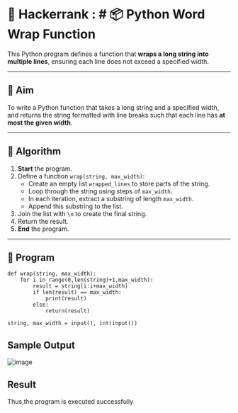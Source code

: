 # 🔄 Hackerrank : # 📦 Python Word Wrap Function

This Python program defines a function that **wraps a long string into multiple lines**, ensuring each line does not exceed a specified width.

---

## 🎯 Aim

To write a Python function that takes a long string and a specified width, and returns the string formatted with line breaks such that each line has **at most the given width**.

---

## 🧠 Algorithm

1. **Start** the program.
2. Define a function `wrap(string, max_width)`:
   - Create an empty list `wrapped_lines` to store parts of the string.
   - Loop through the string using steps of `max_width`.
   - In each iteration, extract a substring of length `max_width`.
   - Append this substring to the list.
3. Join the list with `\n` to create the final string.
4. Return the result.
5. **End** the program.

---


## 🧪 Program
```
def wrap(string, max_width):
    for i in range(0,len(string)+1,max_width):
        result = string[i:i+max_width]
        if len(result) == max_width:
            print(result)
        else:
            return(result)

string, max_width = input(), int(input())
```

## Sample Output
![image](https://github.com/user-attachments/assets/59ea6cb3-8f9e-4219-a8b7-1fcbbe49a748)

## Result
Thus,the program is executed successfully
